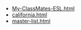 * [My-ClassMates-ESL.html](My-ClassMates-ESL.html)
* [california.html](california.html)
* [master-list.html](master-list.html)